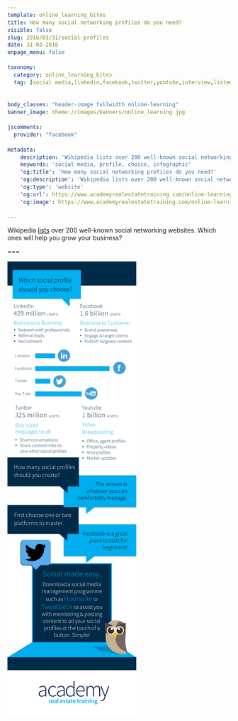```yaml
---
template: online_learning_bites
title: How many social networking profiles do you need?
visible: false
slug: 2016/03/31/social-profiles
date: 31-03-2016
onpage_menu: false

taxonomy:
  category: online_learning_bites
  tag: [social media,linkedin,facebook,twitter,youtube,interview,listen,infographic,picture,sales consultants,property managers,property managers,business owners,managers]


body_classes: "header-image fullwidth online-learning"
banner_image: theme://images/banners/online_learning.jpg

jscomments:
  provider: "facebook"

metadata:
    description: 'Wikipedia lists over 200 well-known social networking websites. Which ones will help you grow your business?'
    keywords: 'social media, profile, choice, infographic'
    'og:title': 'How many social networking profiles do you need?'
    'og:description': 'Wikipedia lists over 200 well-known social networking websites. Which ones will help you grow your business?'
    'og:type': 'website'
    'og:url': https://www.academyrealestatetraining.com/online-learning/bites/2016/03/31/social-profiles
    'og:image': https://www.academyrealestatetraining.com/online-learning/bites/2016/03/31/social-profiles/sociasocial-profiles.png

---
```


Wikipedia [lists](https://en.wikipedia.org/wiki/List_of_social_networking_websites) over 200 well-known social networking websites. Which ones will help you grow your business?

===

![Social Profiles Infographic](social-profiles.png?class=infographic&derivatives=320,1440)
